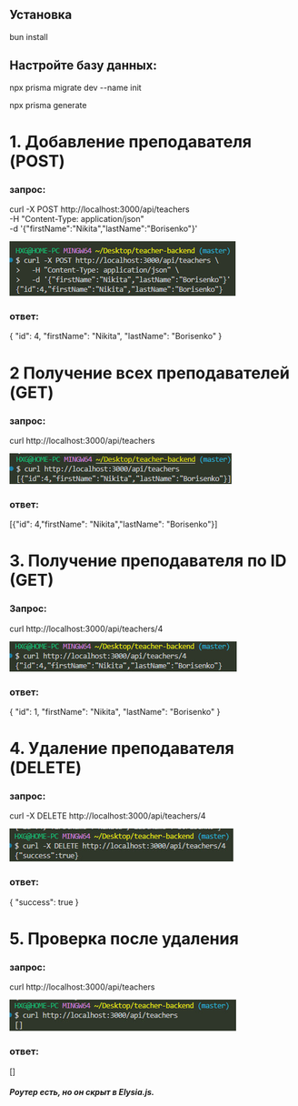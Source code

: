 ## Установка
bun install
## Настройте базу данных:

npx prisma migrate dev --name init

npx prisma generate

# 1. Добавление преподавателя (POST)
### запрос:
curl -X POST http://localhost:3000/api/teachers \
  -H "Content-Type: application/json" \
  -d '{"firstName":"Nikita","lastName":"Borisenko"}'

  ![Добавление преподавателя (POST)](image_2025-05-31_01-21-30.png)

  ### ответ:
  {
  "id": 4,
  "firstName": "Nikita",
  "lastName": "Borisenko"
}

# 2 Получение всех преподавателей (GET)
### запрос: 
curl http://localhost:3000/api/teachers


![Получение всех преподавателей (GET)](photo_2025-05-31_01-22-11.jpg)

### ответ:

[{"id": 4,"firstName": "Nikita","lastName": "Borisenko"}]

# 3. Получение преподавателя по ID (GET)
### Запрос:
curl http://localhost:3000/api/teachers/4

![Получение преподавателя по ID (GET)](photo_2025-05-31_01-22-26.jpg)


### ответ: 

{
  "id": 1,
  "firstName": "Nikita",
  "lastName": "Borisenko"
}


# 4. Удаление преподавателя (DELETE)
### запрос: 
curl -X DELETE http://localhost:3000/api/teachers/4

![Удаление преподавателя (DELETE)](photo_2025-05-31_01-22-36.jpg)

### ответ:
{
  "success": true
}


# 5. Проверка после удаления
### запрос:

curl http://localhost:3000/api/teachers

![Проверка после удаления](photo_2025-05-31_01-22-44.jpg)

### ответ:
[]



#### *Роутер есть, но он скрыт в Elysia.js.*
